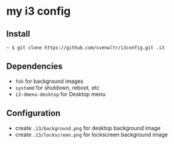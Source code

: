 my i3 config
============

Install
-------

`~ $ git clone https://github.com/svenwltr/i3config.git .i3`


Dependencies
------------

 * `feh` for background images
 * `systemd` for shutdown, reboot, etc
 * `i3-dmenu-desktop` for Desktop menu


Configuration
-------------

 * create `.i3/background.png` for desktop background image
 * create `.i3/lockscreen.png` for lockscreen background image
 
